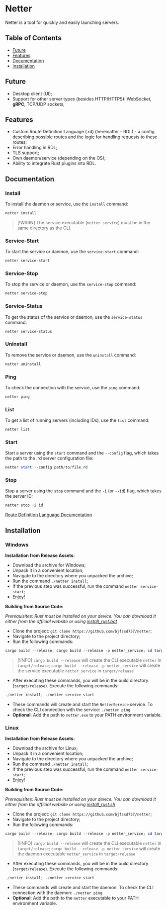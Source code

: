 # Netter

Netter is a tool for quickly and easily launching servers.

## Table of Contents

* [Future](#future)
* [Features](#features)
* [Documentation](#documentation)
* [Installation](#installation)

## Future

* Desktop client (UI);
* Support for other server types (besides HTTP/HTTPS): WebSocket, **gRPC**, TCP/UDP sockets;

## Features

* Custom Route Definition Language (.rd) (hereinafter - RDL) - a config describing possible routes and the logic for handling requests to these routes;
* Error handling in RDL;
* TLS support;
* Own daemon/service (depending on the OS);
* Ability to integrate Rust plugins into RDL.

## Documentation

### Install

To install the daemon or service, use the `install` command:

```powershell
netter install
```

> [!WARN]
> The service executable (`netter_service`) must be in the same directory as the CLI.

### Service-Start

To start the service or daemon, use the `service-start` command:

```powershell
netter service-start
```

### Service-Stop

To stop the service or daemon, use the `service-stop` command:

```powershell
netter service-stop
```

### Service-Status

To get the status of the service or daemon, use the `service-status` command:

```powershell
netter service-status
```

### Uninstall

To remove the service or daemon, use the `uninstall` command:

```powershell
netter uninstall
```

### Ping

To check the connection with the service, use the `ping` command:

```powershell
netter ping
```

### List

To get a list of running servers (including IDs), use the `list` command:

```powershell
netter list
```

### Start

Start a server using the `start` command and the `--config` flag, which takes the path to the .rd server configuration file:

```powershell
netter start --config path/to/file.rd
```

### Stop

Stop a server using the `stop` command and the `-i` (or `--id`) flag, which takes the server ID:

```powershell
netter stop -i id
```

[Route Definition Language Documentation](RDL_DOCUMENTATION_ru.md)

## Installation

### Windows

**Installation from Release Assets:**

* Download the archive for Windows;
* Unpack it in a convenient location;
* Navigate to the directory where you unpacked the archive;
* Run the command `./netter install`;
* If the previous step was successful, run the command `netter service-start`;
* Enjoy!

**Building from Source Code:**

*Prerequisites: Rust must be installed on your device. You can download it either from the official website or using [install_rust.bat](install_rust.bat)*

* Clone the project: `git clone https://github.com/bjfssd757/netter`;
* Navigate to the project directory;
* Run the following commands:

```powershell
cargo build --release; cargo build --release -p netter_service; cd target/release
```

> [!INFO]
> `cargo build --release` will create the CLI executable `netter` in `target/release`;
> `cargo build --release -p netter_service` will create the service executable `netter_service` in `target/release`

* After executing these commands, you will be in the build directory (`target/release`). Execute the following commands:

```powershell
./netter install; ./netter service-start
```

* These commands will create and start the `NetterService` service. To check the CLI connection with the service: `./netter ping`
* **Optional**: Add the path to `netter.exe` to your PATH environment variable.

### Linux

**Installation from Release Assets:**

* Download the archive for Linux;
* Unpack it in a convenient location;
* Navigate to the directory where you unpacked the archive;
* Run the command `./netter install`;
* If the previous step was successful, run the command `netter service-start`;
* Enjoy!

**Building from Source Code:**

*Prerequisites: Rust must be installed on your device. You can download it either from the official website or using [install_rust.sh](install_rust.sh)*

* Clone the project: `git clone https://github.com/bjfssd757/netter`;
* Navigate to the project directory;
* Run the following commands:

```powershell
cargo build --release; cargo build --release -p netter_service; cd target/release
```

> [!INFO]
> `cargo build --release` will create the CLI executable `netter` in `target/release`;
> `cargo build --release -p netter_service` will create the daemon executable `netter_service` in `target/release`

* After executing these commands, you will be in the build directory (`target/release`). Execute the following commands:

```powershell
./netter install; ./netter service-start
```

* These commands will create and start the daemon. To check the CLI connection with the daemon: `./netter ping`
* **Optional**: Add the path to the `netter` executable to your PATH environment variable.
